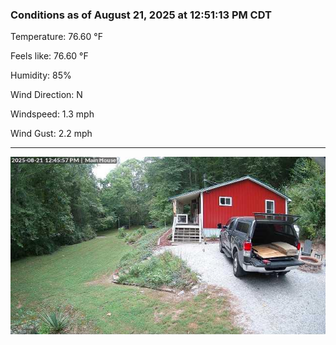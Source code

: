 ### Conditions as of August 21, 2025 at 12:51:13 PM CDT 

Temperature: 76.60 &deg;F

Feels like: 76.60 &deg;F

Humidity: 85%

Wind Direction: N

Windspeed: 1.3 mph

Wind Gust: 2.2 mph

---

<img src="./images/latest.jpeg"/>

